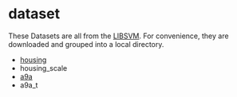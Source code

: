 # dataset
These Datasets are all from the [LIBSVM](https://www.csie.ntu.edu.tw/~cjlin/libsvmtools/datasets/).
For convenience, they are downloaded and grouped into a local directory.

* [housing](https://www.csie.ntu.edu.tw/~cjlin/libsvmtools/datasets/regression.html#housing)
* housing_scale
* [a9a](https://www.csie.ntu.edu.tw/~cjlin/libsvmtools/datasets/binary.html#a9a)
* a9a_t
